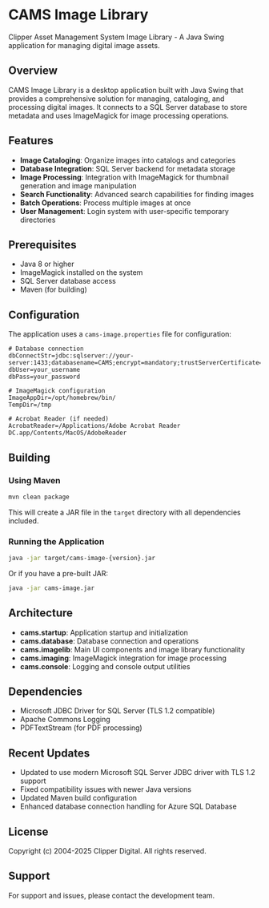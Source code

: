 # CAMS Image Library

Clipper Asset Management System Image Library - A Java Swing application for managing digital image assets.

## Overview

CAMS Image Library is a desktop application built with Java Swing that provides a comprehensive solution for managing, cataloging, and processing digital images. It connects to a SQL Server database to store metadata and uses ImageMagick for image processing operations.

## Features

- **Image Cataloging**: Organize images into catalogs and categories
- **Database Integration**: SQL Server backend for metadata storage
- **Image Processing**: Integration with ImageMagick for thumbnail generation and image manipulation
- **Search Functionality**: Advanced search capabilities for finding images
- **Batch Operations**: Process multiple images at once
- **User Management**: Login system with user-specific temporary directories

## Prerequisites

- Java 8 or higher
- ImageMagick installed on the system
- SQL Server database access
- Maven (for building)

## Configuration

The application uses a `cams-image.properties` file for configuration:

```properties
# Database connection
dbConnectStr=jdbc:sqlserver://your-server:1433;databasename=CAMS;encrypt=mandatory;trustServerCertificate=false;loginTimeout=30;hostNameInCertificate=*.database.windows.net;authentication=SqlPassword
dbUser=your_username
dbPass=your_password

# ImageMagick configuration
ImageAppDir=/opt/homebrew/bin/
TempDir=/tmp

# Acrobat Reader (if needed)
AcrobatReader=/Applications/Adobe Acrobat Reader DC.app/Contents/MacOS/AdobeReader
```

## Building

### Using Maven

```bash
mvn clean package
```

This will create a JAR file in the `target` directory with all dependencies included.

### Running the Application

```bash
java -jar target/cams-image-{version}.jar
```

Or if you have a pre-built JAR:

```bash
java -jar cams-image.jar
```

## Architecture

- **cams.startup**: Application startup and initialization
- **cams.database**: Database connection and operations
- **cams.imagelib**: Main UI components and image library functionality
- **cams.imaging**: ImageMagick integration for image processing
- **cams.console**: Logging and console output utilities

## Dependencies

- Microsoft JDBC Driver for SQL Server (TLS 1.2 compatible)
- Apache Commons Logging
- PDFTextStream (for PDF processing)

## Recent Updates

- Updated to use modern Microsoft SQL Server JDBC driver with TLS 1.2 support
- Fixed compatibility issues with newer Java versions
- Updated Maven build configuration
- Enhanced database connection handling for Azure SQL Database

## License

Copyright (c) 2004-2025 Clipper Digital. All rights reserved.

## Support

For support and issues, please contact the development team.
